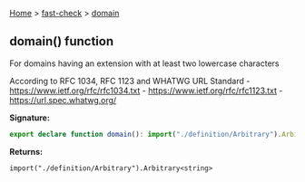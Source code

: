 [Home](/) &gt; [fast-check](../fast-check.md) &gt; [domain](domain.md)

## domain() function

For domains having an extension with at least two lowercase characters

According to RFC 1034, RFC 1123 and WHATWG URL Standard - https://www.ietf.org/rfc/rfc1034.txt - https://www.ietf.org/rfc/rfc1123.txt - https://url.spec.whatwg.org/

<b>Signature:</b>

```typescript
export declare function domain(): import("./definition/Arbitrary").Arbitrary<string>;
```
<b>Returns:</b>

`import("./definition/Arbitrary").Arbitrary<string>`

